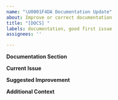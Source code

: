```yaml
---
name: "\U0001F4DA Documentation Update"
about: Improve or correct documentation
title: "[DOCS] "
labels: documentation, good first issue
assignees: ''

---
```


**Documentation Section**

**Current Issue**

**Suggested Improvement**

**Additional Context**
